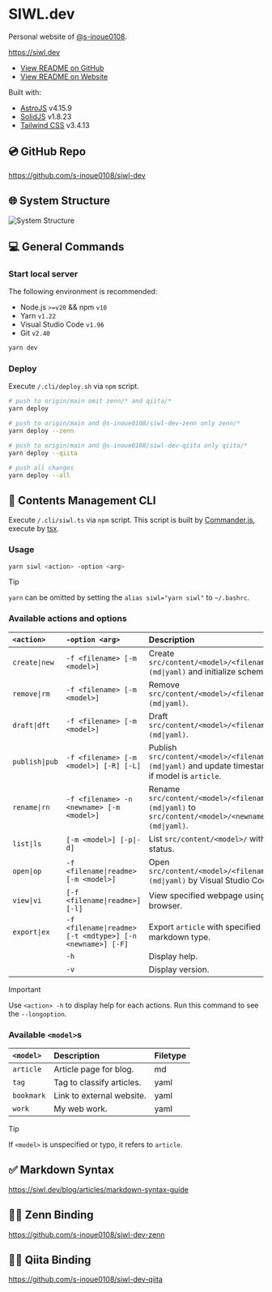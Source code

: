 # SIWL.dev

Personal website of [@s-inoue0108](https://github.com/s-inoue0108).

https://siwl.dev

- [View README on GitHub](https://github.com/s-inoue0108/siwl-dev/blob/main/README.md)
- [View README on Website](https://siwl.dev/readme)

Built with:
- [AstroJS](https://astro.build/) v4.15.9
- [SolidJS](https://solidjs.com) v1.8.23
- [Tailwind CSS](https://tailwindcss.com) v3.4.13

## 💿 GitHub Repo

https://github.com/s-inoue0108/siwl-dev

## 🌐 System Structure

![System Structure](./public/structure.drawio.svg)

## 💻 General Commands

### Start local server

The following environment is recommended:

- Node.js `>=v20` && npm `v10`
- Yarn `v1.22`
- Visual Studio Code `v1.96`
- Git `v2.40`

```bash
yarn dev
```

### Deploy

Execute `/.cli/deploy.sh` via `npm` script.

```bash
# push to origin/main omit zenn/* and qiita/*
yarn deploy

# push to origin/main and @s-inoue0108/siwl-dev-zenn only zenn/*
yarn deploy --zenn

# push to origin/main and @s-inoue0108/siwl-dev-qiita only qiita/*
yarn deploy --qiita

# push all changes
yarn deploy --all
```

## 📂 Contents Management CLI

Execute `/.cli/siwl.ts` via `npm` script. This script is built by [Commander.js](https://github.com/tj/commander.js), execute by [tsx](https://github.com/privatenumber/tsx).

### Usage

```bash
yarn siwl <action> -option <arg>
```

> [!TIP]
> 
> `yarn` can be omitted by setting the `alias siwl="yarn siwl"` to `~/.bashrc`.

### Available actions and options

| `<action>`     | `-option <arg>`                                           | Description                                                                                       |
| :------------- | :-------------------------------------------------------- | :------------------------------------------------------------------------------------------------ |
| `create\|new`  | `-f <filename> [-m <model>]`                              | Create `src/content/<model>/<filename>.(md\|yaml)` and initialize schema.                         |
| `remove\|rm`   | `-f <filename> [-m <model>]`                              | Remove `src/content/<model>/<filename>.(md\|yaml)`.                                               |
| `draft\|dft`   | `-f <filename> [-m <model>]`                              | Draft `src/content/<model>/<filename>.(md\|yaml)`.                                                |
| `publish\|pub` | `-f <filename> [-m <model>] [-R] [-L]`                    | Publish `src/content/<model>/<filename>.(md\|yaml)` and update timestamp if model is `article`.   |
| `rename\|rn`   | `-f <filename> -n <newname> [-m <model>]`                 | Rename `src/content/<model>/<filename>.(md\|yaml)` to `src/content/<model>/<newname>.(md\|yaml)`. |
| `list\|ls`     | `[-m <model>] [-p\|-d]`                                   | List `src/content/<model>/` with status.                                                          |
| `open\|op`     | `-f <filename\|readme> [-m <model>]`                      | Open `src/content/<model>/<filename>.(md\|yaml)` by Visual Studio Code.                           |
| `view\|vi`     | `[-f <filename\|readme>] [-l]`                            | View specified webpage using browser.                                                             |
| `export\|ex`   | `-f <filename\|readme> [-t <mdtype>] [-n <newname>] [-F]` | Export `article` with specified markdown type.                                                    |
|                | `-h`                                                      | Display help.                                                                                     |
|                | `-v`                                                      | Display version.                                                                                  |

> [!IMPORTANT]
> 
> Use `<action> -h` to display help for each actions. Run this command to see the `--longoption`.

### Available `<model>`s

| `<model>`  | Description               | Filetype |
| :--------- | :------------------------ | :------- |
| `article`  | Article page for blog.    | md       |
| `tag`      | Tag to classify articles. | yaml     |
| `bookmark` | Link to external website. | yaml     |
| `work`     | My web work.              | yaml     |

> [!TIP]
> 
> If `<model>` is unspecified or typo, it refers to `article`.

## ✅ Markdown Syntax

https://siwl.dev/blog/articles/markdown-syntax-guide

## 🧑‍💻 Zenn Binding

https://github.com/s-inoue0108/siwl-dev-zenn

## 🧑‍💻 Qiita Binding

https://github.com/s-inoue0108/siwl-dev-qiita